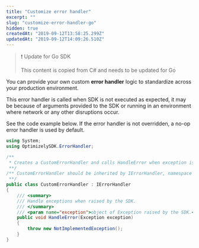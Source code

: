 ```yaml
---
title: "Customize error handler"
excerpt: ""
slug: "customize-error-handler-go"
hidden: true
createdAt: "2019-09-12T13:58:25.299Z"
updatedAt: "2019-09-12T14:09:26.510Z"
---
```


>❗️ Update for Go SDK
>
> This content is copied from C# and needs to be updated for Go

You can provide your own custom **error handler** logic to standardize across your production environment. 

This error handler is called when SDK is not executed as expected, it may be because of arguments provided to the SDK or running in an environment where network or any other disruptions occur.

See the code example below. If the error handler is not overridden, a no-op error handler is used by default.
```cs
using System;
using OptimizelySDK.ErrorHandler;

/**
 * Creates a CustomErrorHandler and calls HandleError when exception is raised by the SDK. 
 **/
/** CustomErrorHandler should be inherited by IErrorHandler, namespace of OptimizelySDK.ErrorHandler.
 **/
public class CustomErrorHandler : IErrorHandler
{
    /// <summary>
    /// Handle exceptions when raised by the SDK.
    /// </summary>
    /// <param name="exception">object of Exception raised by the SDK.</param>
    public void HandleError(Exception exception)
    {
        throw new NotImplementedException();
    }
}
```